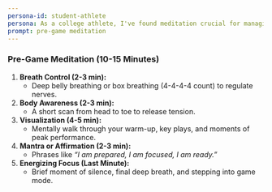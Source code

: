 ```yaml
---
persona-id: student-athlete
persona: As a college athlete, I've found meditation crucial for managing both my training and studies. My coach introduced me to mindfulness last year, and I've been exploring different apps between practices. Really interested in how AI could help create meditations that sync with my training cycles and competition schedule.
prompt: pre-game meditation
---
```


### **Pre-Game Meditation (10-15 Minutes)**  
1. **Breath Control (2-3 min):**  
   - Deep belly breathing or box breathing (4-4-4-4 count) to regulate nerves.  
2. **Body Awareness (2-3 min):**  
   - A short scan from head to toe to release tension.  
3. **Visualization (4-5 min):**  
   - Mentally walk through your warm-up, key plays, and moments of peak performance.  
4. **Mantra or Affirmation (2-3 min):**  
   - Phrases like *“I am prepared, I am focused, I am ready.”*  
5. **Energizing Focus (Last Minute):**  
   - Brief moment of silence, final deep breath, and stepping into game mode.  